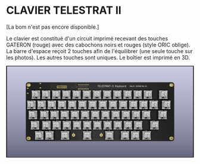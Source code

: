 # CLAVIER TELESTRAT II

[La bom n'est pas encore disponible.]

Le clavier est constitué d'un circuit imprimé recevant des touches GATERON (rouge) avec des cabochons noirs et rouges (style ORIC oblige).
La barre d'espace reçoit 2 touches afin de l'équilibrer (une seule touche sur les photos). Les autres touches sont uniques.
Le boîtier est imprimé en 3D.


![Clavier TELESTRAT II](./Clavier_TELESTRAT_II.JPG?raw=true "Optional Title")
